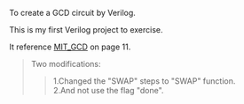 To create a GCD circuit by Verilog.

This is my first Verilog project to exercise.

It reference [MIT_GCD](http://csg.csail.mit.edu/6.375/6_375_2006_www/handouts/lectures/L03-Verilog-Design-Examples.pdf) on page 11.

>Two modifications:  
>>1.Changed the "SWAP" steps to "SWAP" function.  
>>2.And not use the flag "done".  
